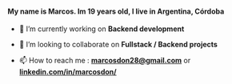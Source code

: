 <h4 align="left">My name is Marcos. Im 19 years old, I live in Argentina, Córdoba</h4>

- 🔭 I’m currently working on **Backend development**

- 👯 I’m looking to collaborate on  **Fullstack / Backend projects**

- 📫 How to reach me : **marcosdon28@gmail.com** or **[linkedin.com/in/marcosdon/](https://www.linkedin.com/in/marcosdon/)**



